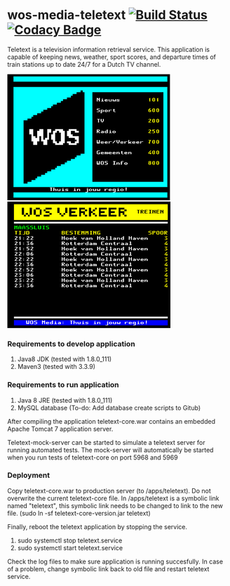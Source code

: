 # wos-media-teletext [![Build Status](https://travis-ci.org/stefankruijt/wos-media-teletext.svg?branch=master)](https://travis-ci.org/stefankruijt/wos-media-teletext) [![Codacy Badge](https://api.codacy.com/project/badge/Grade/c7ae5e6e781a4a3b88adc9934db0f7ff)](https://www.codacy.com/app/stefankruijt1991/wos-media-teletext?utm_source=github.com&amp;utm_medium=referral&amp;utm_content=stefankruijt/wos-media-teletext&amp;utm_campaign=Badge_Grade)

Teletext is a television information retrieval service.
This application is capable of keeping news, weather, sport scores, and departure times of train stations up to date 24/7 for a Dutch TV channel.

![Index page of teletext](github-screenshots/page100-index.png?raw=true)
![Departures at train stations](github-screenshots/page715-train-departures.png?raw=true)

### Requirements to develop application
1. Java8 JDK (tested with 1.8.0_111)
2. Maven3 (tested with 3.3.9)

### Requirements to run application

1. Java 8 JRE (tested with 1.8.0_111)
2. MySQL database (To-do: Add database create scripts to Gitub)

After compiling the application teletext-core.war contains an embedded Apache Tomcat 7 application server.

Teletext-mock-server can be started to simulate a teletext server for running automated tests.
The mock-server will automatically be started when you run tests of teletext-core on port 5968 and 5969

### Deployment

Copy teletext-core.war to production server (to /apps/teletext). Do not overwrite the current teletext-core file.
In /apps/teletext is a symbolic link named "teletext", this symbolic link needs to be changed to link to the new file.
(sudo ln -sf teletext-core-version.jar teletext)

Finally, reboot the teletext application by stopping the service.
1. sudo systemctl stop teletext.service
2. sudo systemctl start teletext.service

Check the log files to make sure application is running succesfully. In case of a problem, change symbolic link back to old file and restart teletext service.
